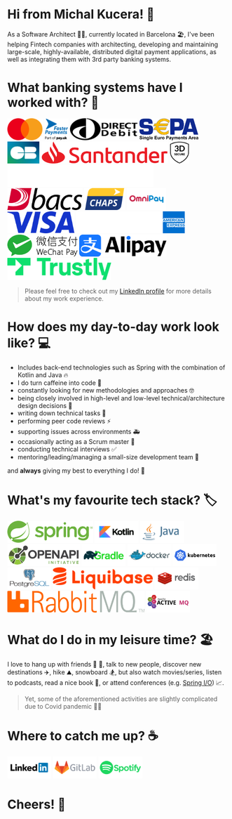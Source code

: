 # Hi from Michal Kucera! 🙌

As a Software Architect 👷‍♂️, currently located in Barcelona 🏖️, I've been helping Fintech companies with architecting, developing and maintaining large-scale, highly-available, distributed digital payment applications, as well as integrating them with 3rd party banking systems.

# What banking systems have I worked with? 🏦

[<img src="media/banking-system/mastercard.svg" width="81" height="50">](https://www.mastercard.com)
[<img src="media/banking-system/fasterpayments.svg" width="54" height="50">](https://www.fasterpayments.org.uk/)
[<img src="media/banking-system/directdebit.svg" width="154" height="50">](https://en.wikipedia.org/wiki/Direct_debit)
[<img src="media/banking-system/sepa.png" width="135" height="50">](https://en.wikipedia.org/wiki/Single_Euro_Payments_Area)
[<img src="media/banking-system/cartes-bancaires.png" width="73" height="50">](https://www.cartes-bancaires.com/)
[<img src="media/banking-system/santander.svg" width="290" height="50">](https://www.santander.com)
[<img src="media/banking-system/3dsecure.svg" width="44" height="50">](https://3dsecure2.com/)
[<img src="media/banking-system/vitesse.svg" width="334" height="50">](https://vitessepsp.com/)
[<img src="media/banking-system/bacs.png" width="171" height="50">](https://www.bacs.co.uk)
[<img src="media/banking-system/chaps.svg" width="94" height="50">](https://www.bankofengland.co.uk/payment-and-settlement/chaps)
[<img src="media/banking-system/omnipay.png" width="89" height="50">](https://omni-pay.com/)
[<img src="media/banking-system/visa.png" width="153" height="50">](https://www.visa.com)
[<img src="media/banking-system/global-blue.png" width="194" height="50">](https://www.globalblue.com/)
[<img src="media/banking-system/american-express.svg" width="50" height="50">](https://www.americanexpress.com)
[<img src="media/banking-system/wechat-pay.svg" width="160" height="50">](https://pay.weixin.qq.com/index.php/public/wechatpay_en)
[<img src="media/banking-system/alipay.png" width="199" height="50">](https://global.alipay.com)
[<img src="media/banking-system/trustly.svg" width="237" height="50">](https://www.trustly.net)

>Please feel free to check out my [LinkedIn profile](https://www.linkedin.com/in/michal-kucera/) for more details about my work experience.

# How does my day-to-day work look like? 💻

- Includes back-end technologies such as Spring with the combination of Kotlin and Java 🔥
- I do turn caffeine into code 🐛
- constantly looking for new methodologies and approaches 🤓
- being closely involved in high-level and low-level technical/architecture design decisions 📝
- writing down technical tasks 📄
- performing peer code reviews ⚡️
- supporting issues across environments 🚑️
- occasionally acting as a Scrum master 🧍
- conducting technical interviews ✅
- mentoring/leading/managing a small-size development team 🚀

and **always** giving my best to everything I do! 🎉

# What's my favourite tech stack? 🏷️

[<img src="media/tech-stack/spring.svg" width="195" height="50">](https://spring.io/)
[<img src="media/tech-stack/kotlin.svg" width="100" height="50">](https://kotlinlang.org/)
[<img src="media/tech-stack/java.svg" width="100" height="50">](https://www.java.com)
[<img src="media/tech-stack/openapi.png" width="166" height="50">](https://www.openapis.org/)
[<img src="media/tech-stack/gradle.svg" width="100" height="50">](https://gradle.org/)
[<img src="media/tech-stack/docker.svg" width="100" height="50">](https://www.docker.com/)
[<img src="media/tech-stack/kubernetes.svg" width="100" height="50">](https://kubernetes.io/)
[<img src="media/tech-stack/postgresql.svg" width="100" height="50">](https://www.postgresql.org/)
[<img src="media/tech-stack/liquibase.svg" width="228" height="50">](https://liquibase.org/)
[<img src="media/tech-stack/redis.svg" width="100" height="50">](https://redis.io/)
[<img src="media/tech-stack/rabbitmq.svg" width="313" height="50">](https://rabbitmq.com/)
[<img src="media/tech-stack/activemq.svg" width="100" height="50">](https://activemq.apache.org/)

# What do I do in my leisure time? 🏖️

I love to hang up with friends 🍕 🍻, talk to new people, discover new destinations ✈️, hike ⛰️, snowboard 🏂, but also watch movies/series, listen to podcasts, read a nice book 📖, or attend conferences (e.g. [Spring I/O](https://springio.net)) 📈.

>Yet, some of the aforementioned activities are slightly complicated due to Covid pandemic 😮‍💨

# Where to catch me up? ☕

[<img src="media/social/linkedin.svg" width="100" height="50">](https://www.linkedin.com/in/michal-kucera/)
[<img src="media/social/gitlab.svg" width="100" height="50">](https://gitlab.com/michal-kucera)
[<img src="media/social/spotify.svg" width="100" height="50">](https://open.spotify.com/user/cwarr6u1tqcswn8vo64okejgk)

# Cheers! 🥂
